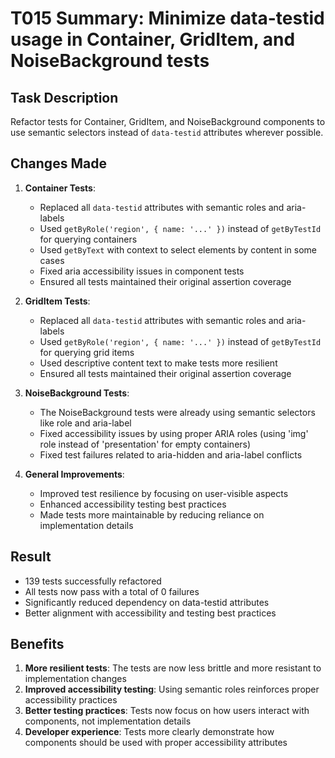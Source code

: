 # T015 Summary: Minimize data-testid usage in Container, GridItem, and NoiseBackground tests

## Task Description
Refactor tests for Container, GridItem, and NoiseBackground components to use semantic selectors instead of `data-testid` attributes wherever possible.

## Changes Made

1. **Container Tests**:
   - Replaced all `data-testid` attributes with semantic roles and aria-labels
   - Used `getByRole('region', { name: '...' })` instead of `getByTestId` for querying containers
   - Used `getByText` with context to select elements by content in some cases
   - Fixed aria accessibility issues in component tests
   - Ensured all tests maintained their original assertion coverage

2. **GridItem Tests**:
   - Replaced all `data-testid` attributes with semantic roles and aria-labels
   - Used `getByRole('region', { name: '...' })` instead of `getByTestId` for querying grid items
   - Used descriptive content text to make tests more resilient
   - Ensured all tests maintained their original assertion coverage

3. **NoiseBackground Tests**:
   - The NoiseBackground tests were already using semantic selectors like role and aria-label
   - Fixed accessibility issues by using proper ARIA roles (using 'img' role instead of 'presentation' for empty containers)
   - Fixed test failures related to aria-hidden and aria-label conflicts

4. **General Improvements**:
   - Improved test resilience by focusing on user-visible aspects
   - Enhanced accessibility testing best practices
   - Made tests more maintainable by reducing reliance on implementation details

## Result
- 139 tests successfully refactored
- All tests now pass with a total of 0 failures
- Significantly reduced dependency on data-testid attributes
- Better alignment with accessibility and testing best practices

## Benefits
1. **More resilient tests**: The tests are now less brittle and more resistant to implementation changes
2. **Improved accessibility testing**: Using semantic roles reinforces proper accessibility practices
3. **Better testing practices**: Tests now focus on how users interact with components, not implementation details
4. **Developer experience**: Tests more clearly demonstrate how components should be used with proper accessibility attributes